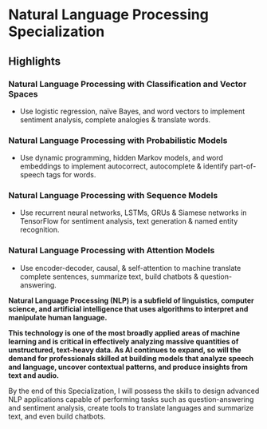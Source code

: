 # Natural Language Processing Specialization

## Highlights

### Natural Language Processing with Classification and Vector Spaces
- Use logistic regression, naïve Bayes, and word vectors to implement sentiment analysis, complete analogies & translate words.

### Natural Language Processing with Probabilistic Models
- Use dynamic programming, hidden Markov models, and word embeddings to implement autocorrect, autocomplete & identify part-of-speech tags for words.

### Natural Language Processing with Sequence Models
- Use recurrent neural networks, LSTMs, GRUs & Siamese networks in TensorFlow for sentiment analysis, text generation & named entity recognition.

### Natural Language Processing with Attention Models
- Use encoder-decoder, causal, & self-attention to machine translate complete sentences, summarize text, build chatbots & question-answering.

**Natural Language Processing (NLP) is a subfield of linguistics, computer science, and artificial intelligence that uses algorithms to interpret and manipulate human language.** 

**This technology is one of the most broadly applied areas of machine learning and is critical in effectively analyzing massive quantities of unstructured, text-heavy data. As AI continues to expand, so will the demand for professionals skilled at building models that analyze speech and language, uncover contextual patterns, and produce insights from text and audio.**

By the end of this Specialization, I will possess the skills to design advanced NLP applications capable of performing tasks such as question-answering and sentiment analysis, create tools to translate languages and summarize text, and even build chatbots. 
